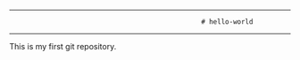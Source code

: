 *******************************************************************************************************************************************
                                                    
                                                    # hello-world

*******************************************************************************************************************************************

This is my first git repository.
